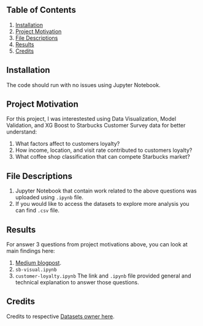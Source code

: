 
## Table of Contents

1. [Installation](#installation)
2. [Project Motivation](#motivation)
2. [File Descriptions](#desc)
4. [Results](#results)
4. [Credits](#credits)

## Installation <a name="installation"></a>

The code should run with no issues using Jupyter Notebook.

## Project Motivation <a name="motivation"></a>

For this project, I was interestested using Data Visualization, Model Validation, and XG Boost to Starbucks Customer Survey data for better understand:

1. What factors affect to customers loyalty?
2. How income, location, and visit rate contributed to customers loyalty?
3. What coffee shop classification that can compete Starbucks market?

## File Descriptions <a name="desc"></a>

1. Jupyter Notebook that contain work related to the above questions was uploaded using `.ipynb` file.
2. If you would like to access the datasets to explore more analysis you can find `.csv` file.

## Results <a name="results"></a>

For answer 3 questions from project motivations above, you can look at main findings here:
1. [Medium blogpost](https://medium.com/@bernalp/starting-a-coffee-shop-basic-things-to-research-bfee623472f).
2. `sb-visual.ipynb`
3. `customer-loyalty.ipynb`
The link and `.ipynb` file provided general and technical explanation to answer those questions.

## Credits <a name="credits"></a>

Credits to respective [Datasets owner here](https://www.kaggle.com/datasets/mahirahmzh/starbucks-customer-retention-malaysia-survey?select=Starbucks+satisfactory+survey.csv).
